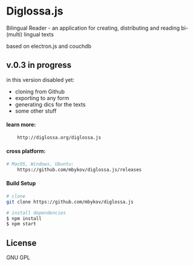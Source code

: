 # Diglossa.js

Bilingual Reader - an application for creating, distributing and reading bi-(multi) lingual texts

based on electron.js and couchdb

## v.0.3 in progress

   in this version disabled yet:
   - cloning from Github
   - exporting to any form
   - generating dics for the texts
   - some other stuff


#### learn more:

``` bash
    http://diglossa.org/diglossa.js
```

#### cross platform:

``` bash
# MacOS, Windows, Ubuntu:
    https://github.com/mbykov/diglossa.js/releases
```

#### Build Setup

``` bash
# clone
git clone https://github.com/mbykov/diglossa.js

# install dependencies
$ npm install
$ npm start
```

## License

  GNU GPL
